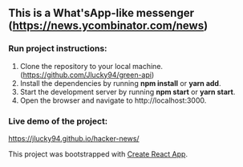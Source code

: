 ## This is a What'sApp-like messenger (https://news.ycombinator.com/news)


### Run project instructions:

1. Clone the repository to your local machine.(https://github.com/Jlucky94/green-api)
2. Install the dependencies by running **npm install** or **yarn add**.
3. Start the development server by running **npm start** or **yarn start**.
4. Open the browser and navigate to http://localhost:3000.

### Live demo of the project:

https://jlucky94.github.io/hacker-news/

This project was bootstrapped with [Create React App](https://github.com/facebook/create-react-app).

